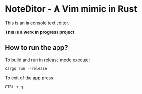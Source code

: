# NoteDitor - A Vim mimic in Rust
This is an in console text editor.

__This is a work in progress project__

## How to run the app?
To build and run in release mode execute:

```
cargo run --release
```

To exit of the app press

```
CTRL + q
```
